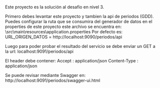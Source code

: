 Este proyecto es la solución al desafio en nivel 3.

Primero debes levantar este proyecto y tambien la api de periodos (GDD).
Puedes configurar la ruta que se consumira del generador de datos en el properties de este proyecto este archivo se encuentra en:
\src\main\resources\application.properties
Por defecto es: URL_ORIGEN_DATOS = http://localhost:9090/periodos/api

Luego para poder probar el resultado del servicio se debe enviar un GET a la url:
localhost:9091/periodos/api

El header debe contener:
Accept : application/json
Content-Type : application/json

Se puede revisar mediante Swagger en:
http://localhost:9091/periodos/swagger-ui.html